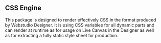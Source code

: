 ## CSS Engine

This package is designed to render effectively CSS in the format produced by Webstudio Designer.
It is using CSS variables for all dynamic parts and can render at runtime as for usage on Live Canvas in the Designer as well as for extracting a fully static style sheet for production.

